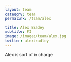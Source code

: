 ```yaml
---
layout: team
category: team
permalink: /team/alex

title: Alex Bradey
subtitle: PI
image: /images/team/alex.jpg
twitter: alexbradley
---
```

Alex is sort of in charge.